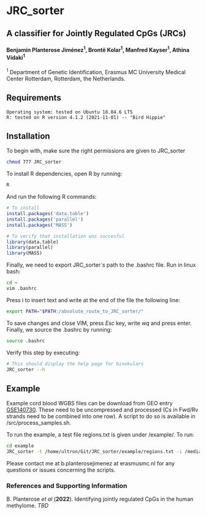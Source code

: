 # JRC_sorter 
## A classifier for Jointly Regulated CpGs (JRCs) 

#### Benjamin Planterose Jiménez<sup>1</sup>, Brontë Kolar<sup>1</sup>, Manfred Kayser<sup>1</sup>, Athina Vidaki<sup>1</sup>

<sup>1</sup> Department of Genetic Identification, Erasmus MC University Medical Center Rotterdam, Rotterdam, the Netherlands.


## Requirements

    Operating system: tested on Ubuntu 18.04.6 LTS
    R: tested on R version 4.1.2 (2021-11-01) -- "Bird Hippie"


## Installation

To begin with, make sure the right permissions are given to JRC_sorter

```bash
chmod 777 JRC_sorter
```

To install R dependencies, open R by running:
```bash
R
```
And run the following R commands:

```r
# To install
install.packages('data.table')
install.packages('parallel')
install.packages('MASS')

# To verify that installation was succesful
library(data.table)
library(parallel)
library(MASS)
```

Finally, we need to export JRC_sorter´s path to the .bashrc file. Run in linux bash:

```bash
cd ~
vim .bashrc
```

Press i to insert text and write at the end of the file the following line:
```bash
export PATH="$PATH:/absolute_route_to_JRC_sorter/"
```
To save changes and close VIM, press *Esc* key, write *wq* and press enter. Finally, we source the .bashrc by running:

```bash
source .bashrc
```

Verify this step by executing:

```bash
# This should display the help page for binokulars
JRC_sorter --h
```

## Example

Example cord blood WGBS files can be download from GEO entry [GSE140730](https://www.ncbi.nlm.nih.gov/geo/query/acc.cgi?acc=GSE140730). These need to be uncompressed and processed (Cs in Fwd/Rv strands need to be combined into one row). A script to do so is available in /src/process_samples.sh.


To run the example, a test file regions.txt is given under /example/. To run:

```bash
cd example
JRC_sorter -t /home/ultron/Git/JRC_sorter/example/regions.txt -i /media/ultron/2tb_disk2/0_startallover/followup_meQTLs/cord_blood/test2/PROCESSED/ -l 200 -f 100 -r 100 -e 0.05 -c 2 -o results
```

Please contact me at b.planterosejimenez at erasmusmc.nl for any questions or issues concerning the scripts.

### References and Supporting Information
B. Planterose *et al* (**2022**). Identifying jointly regulated CpGs in the human methylome. *TBD*
